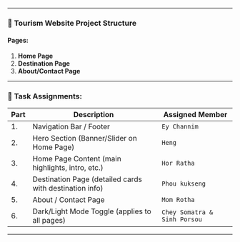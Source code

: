 

---

### 🧭 **Tourism Website Project Structure**

#### **Pages:**

1. **Home Page**
2. **Destination Page**
3. **About/Contact Page**

---

### 🔧 **Task Assignments:**

| Part | Description                                             | Assigned Member |
| ---- | ------------------------------------------------------- | --------------- |
| 1.   | Navigation Bar / Footer                                 | `Ey Channim`     |
| 2.   | Hero Section (Banner/Slider on Home Page)               | `Heng`          |
| 3.   | Home Page Content (main highlights, intro, etc.)        | `Hor Ratha`       |
| 4.   | Destination Page (detailed cards with destination info) | `Phou kukseng`      |
| 5.   | About / Contact Page                                    | `Mom Rotha`    |
| 6.   | Dark/Light Mode Toggle (applies to all pages)           | `Chey Somatra & Sinh Porsou`  |

---


